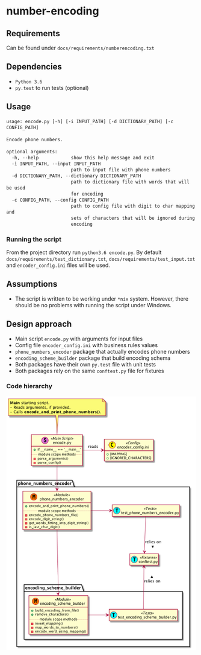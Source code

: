 # number-encoding

## Requirements
Can be found under `docs/requirements/numberencoding.txt`

## Dependencies
* `Python 3.6`
* `py.test` to run tests (optional)

## Usage
```
usage: encode.py [-h] [-i INPUT_PATH] [-d DICTIONARY_PATH] [-c CONFIG_PATH]

Encode phone numbers.

optional arguments:
  -h, --help            show this help message and exit
  -i INPUT_PATH, --input INPUT_PATH
                        path to input file with phone numbers
  -d DICTIONARY_PATH, --dictionary DICTIONARY_PATH
                        path to dictionary file with words that will be used
                        for encoding
  -c CONFIG_PATH, --config CONFIG_PATH
                        path to config file with digit to char mapping and
                        sets of characters that will be ignored during
                        encoding

```

### Running the script
From the project directory run `python3.6 encode.py`. By default
`docs/requirements/test_dictionary.txt`, `docs/requirements/test_input.txt`
and `encoder_config.ini` files will be used.

## Assumptions
* The script is written to be working under `*nix` system. However, there
  should be no problems with running the script under Windows.

## Design approach
* Main script `encode.py` with arguments for input files
* Config file `encoder_config.ini` with business rules values
* `phone_numbers_encoder` package that actually encodes phone numbers
* `encoding_scheme_builder` package that build encoding schema
* Both packages have their own `py.test` file with unit tests
* Both packages rely on the same `conftest.py` file for fixtures

### Code hierarchy
![Code Hierarchy](docs/design/code_hierarchy.png)
